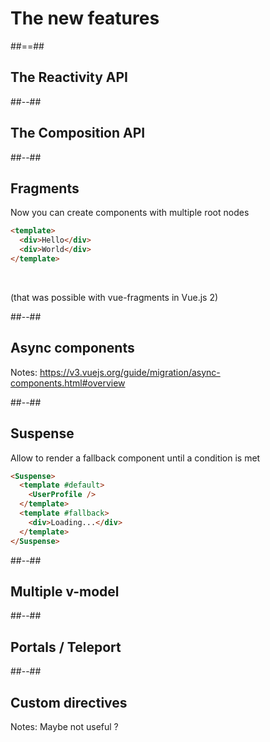 <!-- .slide: class="transition blue" -->

# The new features

##==##
<!-- .slide: class="blue" -->

## The Reactivity API

##--##
<!-- .slide: class="blue" -->

## The Composition API

##--##
<!-- .slide: class="blue with-code" -->

## Fragments
Now you can create components with multiple root nodes

```html
<template>
  <div>Hello</div>
  <div>World</div>
</template>
```

<br/>

(that was possible with vue-fragments in Vue.js 2)

##--##
<!-- .slide: class="blue with-code" -->

## Async components

Notes: https://v3.vuejs.org/guide/migration/async-components.html#overview

##--##
<!-- .slide: class="blue with-code" -->

## Suspense

Allow to render a fallback component until a condition is met
```html
<Suspense>
  <template #default>
    <UserProfile />
  </template>
  <template #fallback>
    <div>Loading...</div>
  </template>
</Suspense>
```

##--##
<!-- .slide: class="blue" -->

## Multiple v-model

##--##
<!-- .slide: class="blue" -->

## Portals / Teleport

##--##
<!-- .slide: class="blue" -->

## Custom directives 

Notes: Maybe not useful ?
